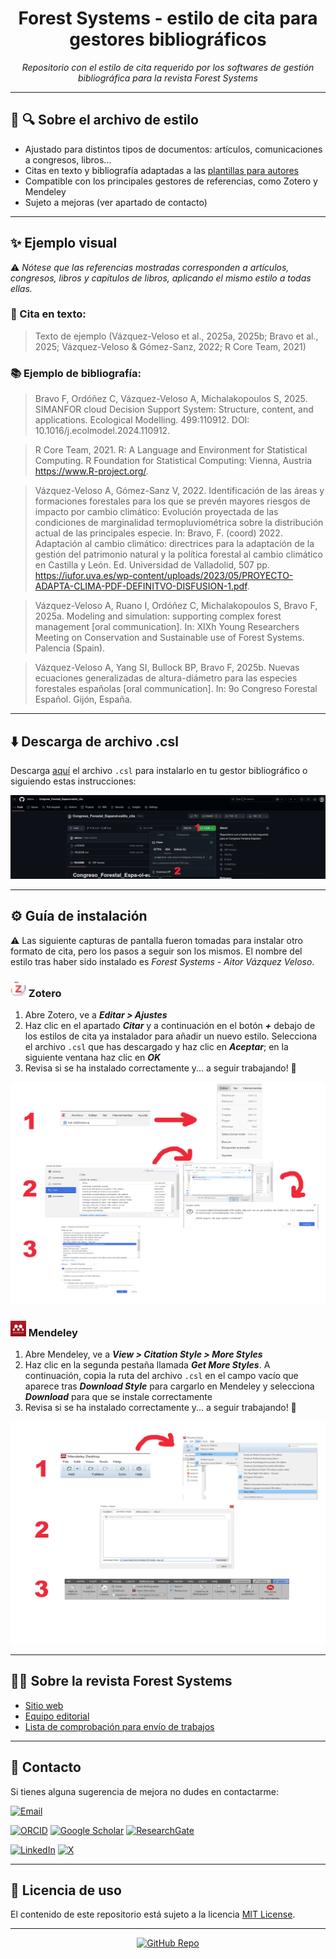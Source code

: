 <div style="text-align: center;">

# Forest Systems - estilo de cita para gestores bibliográficos

*Repositorio con el estilo de cita requerido por los softwares de gestión bibliográfica para la revista Forest Systems*

</div>

---


## :floppy_disk: :mag: Sobre el archivo de estilo

- Ajustado para distintos tipos de documentos: artículos, comunicaciones a congresos, libros...
- Citas en texto y bibliografía adaptadas a las [plantillas para autores](https://fs.revistas.csic.es/index.php/fs/about/submissions)
- Compatible con los principales gestores de referencias, como Zotero y Mendeley
- Sujeto a mejoras (ver apartado de contacto)

---

## :sparkles: Ejemplo visual

:warning: *Nótese que las referencias mostradas corresponden a artículos, congresos, libros y capítulos de libros, aplicando el mismo estilo a todas ellas.*

### :scroll: Cita en texto:

> Texto de ejemplo (Vázquez-Veloso et al., 2025a, 2025b; Bravo et al., 2025; Vázquez-Veloso & Gómez-Sanz, 2022; R Core Team, 2021)


### :books: Ejemplo de bibliografía:

> Bravo F, Ordóñez C, Vázquez-Veloso A, Michalakopoulos S, 2025. SIMANFOR cloud Decision Support System: Structure, content, and applications. Ecological Modelling. 499:110912. DOI: 10.1016/j.ecolmodel.2024.110912.

> R Core Team, 2021. R: A Language and Environment for Statistical Computing. R Foundation for Statistical Computing: Vienna, Austria https://www.R-project.org/.

> Vázquez-Veloso A, Gómez-Sanz V, 2022. Identificación de las áreas y formaciones forestales para los que se prevén mayores riesgos de impacto por cambio climático: Evolución proyectada de las condiciones de marginalidad termopluviométrica sobre la distribución actual de las principales especie. In: Bravo, F. (coord) 2022. Adaptación al cambio climático: directrices para la adaptación de la gestión del patrimonio natural y la política forestal al cambio climático en Castilla y León. Ed. Universidad de Valladolid, 507 pp. https://iufor.uva.es/wp-content/uploads/2023/05/PROYECTO-ADAPTA-CLIMA-PDF-DEFINITVO-DISFUSION-1.pdf.

> Vázquez-Veloso A, Ruano I, Ordóñez C, Michalakopoulos S, Bravo F, 2025a. Modeling and simulation: supporting complex forest management [oral communication]. In: XIXh Young Researchers Meeting on Conservation and Sustainable use of Forest Systems. Palencia (Spain).

> Vázquez-Veloso A, Yang SI, Bullock BP, Bravo F, 2025b. Nuevas ecuaciones generalizadas de altura-diámetro para las especies forestales españolas [oral communication]. In: 9o Congreso Forestal Español. Gijón, España.

---

## :arrow_down: Descarga de archivo .csl

Descarga [aquí](https://github.com/aitorvv/Forest_Systems-estilo_cita/archive/refs/heads/main.zip) el archivo `.csl` para instalarlo en tu gestor bibliográfico o siguiendo estas instrucciones:

![descarga](./imagenes/descargar_repositorio.png)

---

## :gear: Guía de instalación

:warning: Las siguiente capturas de pantalla fueron tomadas para instalar otro formato de cita, pero los pasos a seguir son los mismos. El nombre del estilo tras haber sido instalado es *Forest Systems - Aitor Vázquez Veloso*.



### <img src="./imagenes/zotero.png" alt="zotero" width="25">    Zotero

1. Abre Zotero, ve a ***Editar > Ajustes***
2. Haz clic en el apartado ***Citar*** y a continuación en el botón ***+*** debajo de los estilos de cita ya instalador para añadir un nuevo estilo. Selecciona el archivo `.csl` que has descargado y haz clic en ***Aceptar***; en la siguiente ventana haz clic en ***OK***
3. Revisa si se ha instalado correctamente y... a seguir trabajando! 💪

![zotero_installation](./imagenes/instalacion_zotero.png)


### <img src="./imagenes/mendeley.png" alt="mendeley" width="25">  Mendeley

1. Abre Mendeley, ve a ***View > Citation Style > More Styles***
2. Haz clic en la segunda pestaña llamada ***Get More Styles***. A continuación, copia la ruta del archivo `.csl` en el campo vacío que aparece tras ***Download Style*** para cargarlo en Mendeley y selecciona ***Download*** para que se instale correctamente
3. Revisa si se ha instalado correctamente y... a seguir trabajando! 💪

![mendeley_installation](./imagenes/instalacion_mendeley.png)

---

##  🌳🌲 Sobre la revista Forest Systems
 
 - [Sitio web](https://fs.revistas.csic.es/index.php/fs)
- [Equipo editorial](https://fs.revistas.csic.es/index.php/fs/about/editorialTeam)
- [Lista de comprobación para envío de trabajos](https://fs.revistas.csic.es/index.php/fs/about/submissions)
  
---

## :email: Contacto

Si tienes alguna sugerencia de mejora no dudes en contactarme:

[![Email](https://img.shields.io/badge/Email-D14836?logo=gmail&logoColor=white)](mailto:aitor.vazquez.veloso@uva.es)


[![ORCID](https://img.shields.io/badge/ORCID-0000--0003--0227--506X-green?logo=orcid)](https://orcid.org/0000-0003-0227-506X)
[![Google Scholar](https://img.shields.io/badge/Google%20Scholar-4285F4?logo=google-scholar&logoColor=white)](https://scholar.google.com/citations?user=XNMn1cUAAAAJ&hl=es&oi=ao)
[![ResearchGate](https://img.shields.io/badge/ResearchGate-00CCBB?logo=researchgate&logoColor=white)](https://www.researchgate.net/profile/Aitor_Vazquez_Veloso)

[![LinkedIn](https://img.shields.io/badge/LinkedIn-blue?logo=linkedin)](https://linkedin.com/in/aitorvazquezveloso/)
[![X](https://img.shields.io/badge/X-1DA1F2?logo=x&logoColor=white)](https://twitter.com/aitorvv)

---

## :scroll: Licencia de uso

El contenido de este repositorio está sujeto a la licencia [MIT License](./LICENSE).

---

<div style="text-align: center;">

[![GitHub Repo](https://img.shields.io/github/stars/aitorvv/Forest_Systems-estilo_cita?style=social)](https://github.com/aitorvv/Forest_Systems-estilo_cita)

</div>
